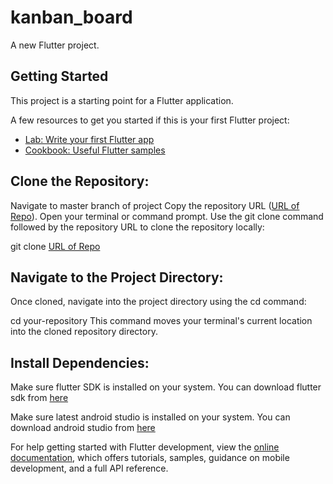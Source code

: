 # kanban_board

A new Flutter project.

## Getting Started

This project is a starting point for a Flutter application.

A few resources to get you started if this is your first Flutter project:

- [Lab: Write your first Flutter app](https://docs.flutter.dev/get-started/codelab)
- [Cookbook: Useful Flutter samples](https://docs.flutter.dev/cookbook)


## Clone the Repository:

Navigate to master branch of project
Copy the repository URL ([URL of Repo](https://github.com/Umar888/kanban-board.git)).
Open your terminal or command prompt.
Use the git clone command followed by the repository URL to clone the repository locally:

git clone [URL of Repo](https://github.com/Umar888/kanban-board.git)

## Navigate to the Project Directory:

Once cloned, navigate into the project directory using the cd command:

cd your-repository
This command moves your terminal's current location into the cloned repository directory.

## Install Dependencies:

Make sure flutter SDK is installed on your system. You can download flutter sdk from [here](https://docs.flutter.dev/get-started/install?gad_source=1&gclid=CjwKCAjwmrqzBhAoEiwAXVpgotPqdCbxxnYFDv2aMbkoRQggyDQ8t6dCUM-P_NJLEBPLQTo1Mwzx2hoCACgQAvD_BwE&gclsrc=aw.ds)

Make sure latest android studio is installed on your system. You can download android studio from [here](https://developer.android.com/studio?gad_source=1&gclid=CjwKCAjwmrqzBhAoEiwAXVpgojzBVaSTS8_OA2wY9cCTzRXfQ-yfDqWCepl7xzHm1cYVedC1MP1ZaxoCYyoQAvD_BwE&gclsrc=aw.ds)






For help getting started with Flutter development, view the
[online documentation](https://docs.flutter.dev/), which offers tutorials,
samples, guidance on mobile development, and a full API reference.
